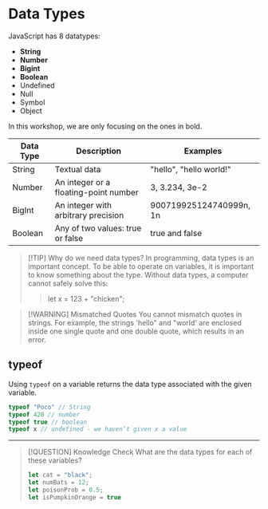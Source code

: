 # Data Types

JavaScript has 8 datatypes:

- **String**
- **Number**
- **Bigint**
- **Boolean**
- Undefined
- Null
- Symbol
- Object

In this workshop, we are only focusing on the ones in bold.

| **Data Type** | **Description**                       | **Examples**            |
| ------------- | ------------------------------------- | ----------------------- |
| String        | Textual data                          | "hello", "hello world!" |
| Number        | An integer or a floating-point number | 3, 3.234, 3e-2          |
| BigInt        | An integer with arbitrary precision   | 900719925124740999n, 1n |
| Boolean       | Any of two values: true or false      | true and false          |

> [!TIP] Why do we need data types?
> In programming, data types is an important concept. To be able to operate on variables, it is important to know something about the type. Without data types, a computer cannot safely solve this:
>
> > let x = 123 + "chicken";

> [!WARNING] Mismatched Quotes
> You cannot mismatch quotes in strings. For example, the strings 'hello" and "world' are enclosed inside one single quote and one double quote, which results in an error.

## typeof

Using `typeof` on a variable returns the data type associated with the given variable.

```js
typeof "Poco" // String
typeof 420 // number
typeof true // boolean
typeof x // undefined - we haven’t given x a value
```

---

> [!QUESTION] Knowledge Check
>  What are the data types for each of these variables?
> ```js
> let cat = "black";
> let numBats = 12;
> let poisonProb = 0.5;
> let isPumpkinOrange = true
> ```


